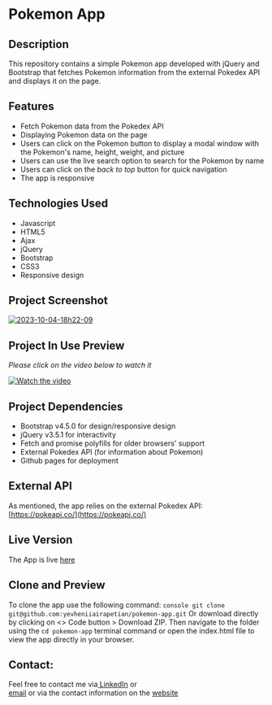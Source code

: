 # Pokemon App

## Description
This repository contains a simple Pokemon app developed with jQuery and Bootstrap that fetches Pokemon information from the external Pokedex API and displays it on the page.

## Features
- Fetch Pokemon data from the Pokedex API
- Displaying Pokemon data on the page
- Users can click on the Pokemon button to display a modal window with the Pokemon's name, height, weight, and picture
- Users can use the live search option to search for the Pokemon by name
- Users can click on the _back to top_ button for quick navigation
- The app is responsive

## Technologies Used
- Javascript
- HTML5
- Ajax
- jQuery
- Bootstrap
- CSS3
- Responsive design

## Project Screenshot
<a href="https://ibb.co/yX2DGrY"><img src="https://i.ibb.co/0c5k8xF/2023-10-04-18h22-09.png" alt="2023-10-04-18h22-09" border="0"></a>     
## Project In Use Preview
_Please click on the video below to watch it_   

[![Watch the video](https://i.ibb.co/0c5k8xF/2023-10-04-18h22-09.png)](https://streamable.com/5lurz9)   

## Project Dependencies
- Bootstrap v4.5.0 for design/responsive design
- jQuery v3.5.1 for interactivity
- Fetch and promise polyfills for older browsers' support
- External Pokedex API (for information about Pokemon)
- Github pages for deployment

## External API 
As mentioned, the app relies on the external Pokedex API: 
[https://pokeapi.co/](https://pokeapi.co/) 

## Live Version
The App is live [here](https://yevheniiairapetian.github.io/pokemon-app/)

## Clone and Preview 
To clone the app use the following command:
```console git clone git@github.com:yevheniiairapetian/pokemon-app.git```
Or download directly by clicking on <> Code button > Download ZIP. Then navigate to the folder using the ```cd pokemon-app``` terminal command or open the index.html file to view the app directly in your browser.

## Contact:
Feel free to contact me via[ LinkedIn](https://www.linkedin.com/in/yevhenii-airapetian/) or  
[email](mailto:sonkozhenia11@gmail.com) or 
via the contact information on the [website](https://yevheniiairapetian.github.io/portfolio-website/contact.html) 





